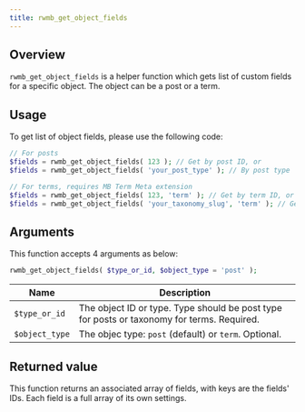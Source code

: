 ```yaml
---
title: rwmb_get_object_fields
---
```


## Overview

`rwmb_get_object_fields` is a helper function which gets list of custom fields for a specific object. The object can be a post or a term.

## Usage

To get list of object fields, please use the following code:

```php
// For posts
$fields = rwmb_get_object_fields( 123 ); // Get by post ID, or
$fields = rwmb_get_object_fields( 'your_post_type' ); // By post type

// For terms, requires MB Term Meta extension
$fields = rwmb_get_object_fields( 123, 'term' ); // Get by term ID, or
$fields = rwmb_get_object_fields( 'your_taxonomy_slug', 'term' ); // Get by taxonomy slug
```
## Arguments

This function accepts 4 arguments as below:

```php
rwmb_get_object_fields( $type_or_id, $object_type = 'post' );
```

Name|Description
---|---
`$type_or_id`|The object ID or type. Type should be post type for posts or taxonomy for terms. Required.
`$object_type`|The objec type: `post` (default) or `term`. Optional.

## Returned value

This function returns an associated array of fields, with keys are the fields' IDs. Each field is a full array of its own settings.
